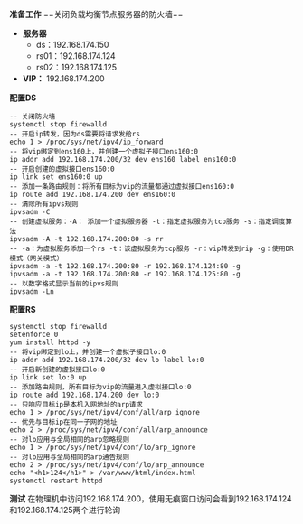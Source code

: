 **准备工作**
==关闭负载均衡节点服务器的防火墙==
- **服务器**
  - ds：192.168.174.150
  - rs01：192.168.174.124
  - rs02：192.168.174.125
- **VIP：** 192.168.174.200

**配置DS**
```
-- 关闭防火墙
systemctl stop firewalld
-- 开启ip转发，因为ds需要将请求发给rs
echo 1 > /proc/sys/net/ipv4/ip_forward
-- 将vip绑定到ens160上，并创建一个虚拟子接口ens160:0
ip addr add 192.168.174.200/32 dev ens160 label ens160:0
-- 开启创建的虚拟接口ens160:0
ip link set ens160:0 up
-- 添加一条路由规则：将所有目标为vip的流量都通过虚拟接口ens160:0
ip route add 192.168.174.200 dev ens160:0
-- 清除所有ipvs规则
ipvsadm -C
-- 创建虚拟服务：-A： 添加一个虚拟服务器 -t：指定虚拟服务为tcp服务 -s：指定调度算法
ipvsadm -A -t 192.168.174.200:80 -s rr
-- -a：为虚拟服务添加一个rs -t：该虚拟服务为tcp服务 -r：vip转发到rip -g：使用DR模式（网关模式）
ipvsadm -a -t 192.168.174.200:80 -r 192.168.174.124:80 -g
ipvsadm -a -t 192.168.174.200:80 -r 192.168.174.125:80 -g
-- 以数字格式显示当前的ipvs规则
ipvsadm -Ln
```

**配置RS**
```
systemctl stop firewalld
setenforce 0
yum install httpd -y
-- 将vip绑定到lo上，并创建一个虚拟子接口lo:0
ip addr add 192.168.174.200/32 dev lo label lo:0
-- 开启新创建的虚拟接口lo:0
ip link set lo:0 up
-- 添加路由规则，所有目标为vip的流量进入虚拟接口lo:0
ip route add 192.168.174.200 dev lo:0
-- 只响应目标ip是本机入网地址的arp请求
echo 1 > /proc/sys/net/ipv4/conf/all/arp_ignore
-- 优先与目标ip在同一子网的地址
echo 2 > /proc/sys/net/ipv4/conf/all/arp_announce
-- 对lo应用与全局相同的arp忽略规则
echo 1 > /proc/sys/net/ipv4/conf/lo/arp_ignore
-- 对lo应用与全局相同的arp通告规则
echo 2 > /proc/sys/net/ipv4/conf/lo/arp_announce
echo "<h1>124</h1>" > /var/www/html/index.html
systemctl restart httpd
```

**测试**
在物理机中访问192.168.174.200，使用无痕窗口访问会看到192.168.174.124和192.168.174.125两个进行轮询